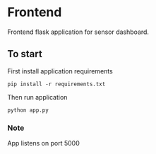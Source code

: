 # Frontend
Frontend flask application for sensor dashboard.

## To start

First install application requirements
```commandline
pip install -r requirements.txt
```

Then run application
```commandline
python app.py
```

### Note
App listens on port 5000